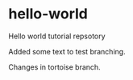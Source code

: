 # hello-world
Hello world tutorial repsotory

Added some text to test branching.

Changes in tortoise branch.
